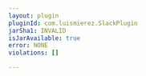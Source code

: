 ```yaml
---
layout: plugin
pluginId: com.luismierez.SlackPlugin
jarSha1: INVALID
isJarAvailable: true
error: NONE
violations: []

---
```

